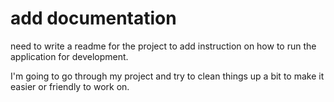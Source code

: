 # add documentation

need to write a readme for the project to add instruction on how to run the application for development.

I'm going to go through my project and try to clean things up a bit to make it easier or friendly to work on. 